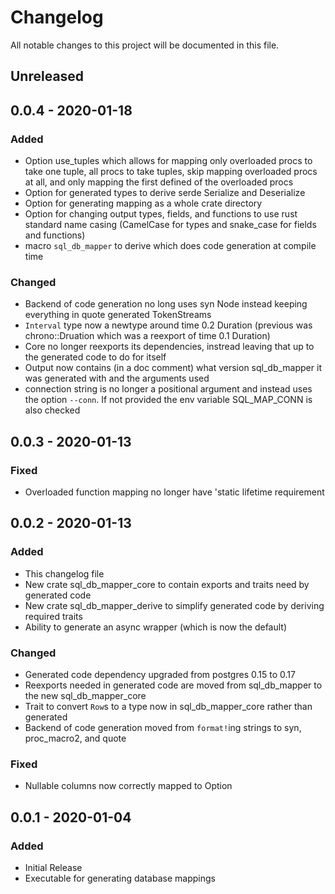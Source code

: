 # Changelog

All notable changes to this project will be documented in this file.


## Unreleased

## 0.0.4 - 2020-01-18

### Added
- Option use_tuples which allows for mapping only overloaded procs to take one tuple, all procs to take tuples, skip mapping overloaded procs at all, and only mapping the first defined of the overloaded procs
- Option for generated types to derive serde Serialize and Deserialize
- Option for generating mapping as a whole crate directory
- Option for changing output types, fields, and functions to use rust standard name casing (CamelCase for types and snake_case for fields and functions)
- macro `sql_db_mapper` to derive which does code generation at compile time

### Changed
- Backend of code generation no long uses syn Node instead keeping everything in quote generated TokenStreams
- `Interval` type now a newtype around time 0.2 Duration (previous was chrono::Druation which was a reexport of time 0.1 Duration)
- Core no longer reexports its dependencies, instread leaving that up to the generated code to do for itself
- Output now contains (in a doc comment) what version sql_db_mapper it was generated with and the arguments used
- connection string is no longer a positional argument and instead uses the option `--conn`. If not provided the env variable SQL_MAP_CONN is also checked

## 0.0.3 - 2020-01-13

### Fixed
- Overloaded function mapping no longer have 'static lifetime requirement

## 0.0.2 - 2020-01-13

### Added
- This changelog file
- New crate sql_db_mapper_core to contain exports and traits need by generated code
- New crate sql_db_mapper_derive to simplify generated code by deriving required traits
- Ability to generate an async wrapper (which is now the default)

### Changed
- Generated code dependency upgraded from postgres 0.15 to 0.17
- Reexports needed in generated code are moved from sql_db_mapper to the new sql_db_mapper_core
- Trait to convert `Row`s to a type now in sql_db_mapper_core rather than generated
- Backend of code generation moved from `format!`ing strings to syn, proc_macro2, and quote

### Fixed
- Nullable columns now correctly mapped to Option<T>

## 0.0.1 - 2020-01-04

### Added
- Initial Release
- Executable for generating database mappings
